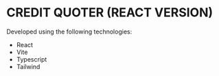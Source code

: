 # CREDIT QUOTER (REACT VERSION)

Developed using the following technologies:

- React
- Vite
- Typescript
- Tailwind